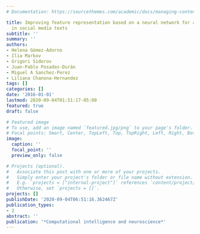 ```yaml
---
# Documentation: https://sourcethemes.com/academic/docs/managing-content/

title: Improving feature representation based on a neural network for author profiling
  in social media texts
subtitle: ''
summary: ''
authors:
- Helena Gómez-Adorno
- Ilia Markov
- Grigori Sidorov
- Juan-Pablo Posadas-Durán
- Miguel A Sanchez-Perez
- Liliana Chanona-Hernandez
tags: []
categories: []
date: '2016-01-01'
lastmod: 2020-09-04T01:51:17-05:00
featured: true
draft: false

# Featured image
# To use, add an image named `featured.jpg/png` to your page's folder.
# Focal points: Smart, Center, TopLeft, Top, TopRight, Left, Right, BottomLeft, Bottom, BottomRight.
image:
  caption: ''
  focal_point: ''
  preview_only: false

# Projects (optional).
#   Associate this post with one or more of your projects.
#   Simply enter your project's folder or file name without extension.
#   E.g. `projects = ["internal-project"]` references `content/project/deep-learning/index.md`.
#   Otherwise, set `projects = []`.
projects: []
publishDate: '2020-09-04T06:51:16.362467Z'
publication_types:
- 2
abstract: ''
publication: '*Computational intelligence and neuroscience*'
---
```

